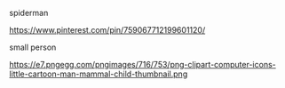 spiderman

https://www.pinterest.com/pin/759067712199601120/

small person

https://e7.pngegg.com/pngimages/716/753/png-clipart-computer-icons-little-cartoon-man-mammal-child-thumbnail.png 
